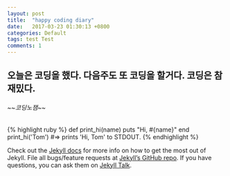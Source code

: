 ```yaml
---
layout: post
title:  "happy coding diary"
date:   2017-03-23 01:30:13 +0800
categories: Default
tags: test Test
comments: 1
---
```

## 오늘은 코딩을 했다. 다음주도 또 코딩을 할거다. 코딩은 참 재밌다. 
<h6> ~~코딩노잼~~ </h6>
{% highlight ruby %}
def print_hi(name)
  puts "Hi, #{name}"
end
print_hi('Tom')
#=> prints 'Hi, Tom' to STDOUT.
{% endhighlight %}

Check out the [Jekyll docs][jekyll-docs] for more info on how to get the most out of Jekyll. File all bugs/feature requests at [Jekyll’s GitHub repo][jekyll-gh]. If you have questions, you can ask them on [Jekyll Talk][jekyll-talk].

[jekyll-docs]: https://jekyllrb.com/docs/home
[jekyll-gh]:   https://github.com/jekyll/jekyll
[jekyll-talk]: https://talk.jekyllrb.com/
